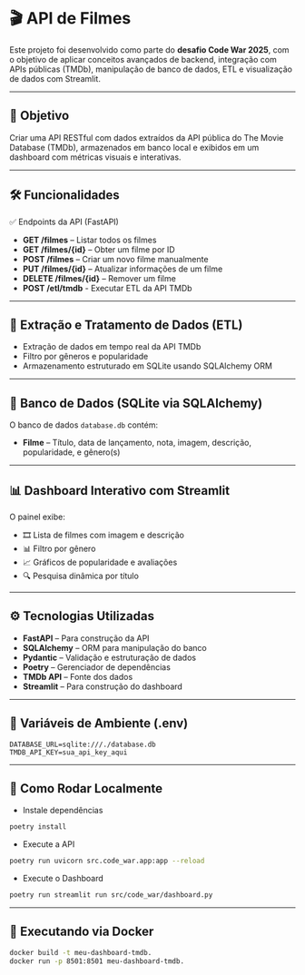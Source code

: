 # 🎬 API de Filmes 

Este projeto foi desenvolvido como parte do **desafio Code War 2025**, com o objetivo de aplicar conceitos avançados de backend, integração com APIs públicas (TMDb), manipulação de banco de dados, ETL e visualização de dados com Streamlit.

---

## 📌 Objetivo

Criar uma API RESTful com dados extraídos da API pública do The Movie Database (TMDb), armazenados em banco local e exibidos em um dashboard com métricas visuais e interativas.

---

## 🛠️ Funcionalidades 

✅ Endpoints da API (FastAPI)

- **GET /filmes** – Listar todos os filmes
- **GET /filmes/{id}** – Obter um filme por ID
- **POST /filmes** – Criar um novo filme manualmente
- **PUT /filmes/{id}** – Atualizar informações de um filme
- **DELETE /filmes/{id}** – Remover um filme
- **POST /etl/tmdb** - Executar ETL da API TMDb

---

## 🔁 Extração e Tratamento de Dados (ETL)

- Extração de dados em tempo real da API TMDb
- Filtro por gêneros e popularidade
- Armazenamento estruturado em SQLite usando SQLAlchemy ORM

---

## 🎥 Banco de Dados (SQLite via SQLAlchemy)

O banco de dados `database.db` contém:

- **Filme** – Título, data de lançamento, nota, imagem, descrição, popularidade, e gênero(s)

---

## 📊 Dashboard Interativo com Streamlit

O painel exibe:

- 🎞️ Lista de filmes com imagem e descrição
- 📊 Filtro por gênero
- 📈 Gráficos de popularidade e avaliações
- 🔍 Pesquisa dinâmica por título

---

## ⚙️ Tecnologias Utilizadas

- **FastAPI** – Para construção da API
- **SQLAlchemy** – ORM para manipulação do banco
- **Pydantic** – Validação e estruturação de dados
- **Poetry** – Gerenciador de dependências
- **TMDb API** – Fonte dos dados
- **Streamlit** – Para construção do dashboard

---

## 🔐 Variáveis de Ambiente (.env)

```env
DATABASE_URL=sqlite:///./database.db
TMDB_API_KEY=sua_api_key_aqui
```
---

## 🚀 Como Rodar Localmente

- Instale dependências
```bash
poetry install
```

- Execute a API
```bash
poetry run uvicorn src.code_war.app:app --reload
```

- Execute o Dashboard
```bash
poetry run streamlit run src/code_war/dashboard.py
```
---

## 🐋 Executando via Docker

```bash
docker build -t meu-dashboard-tmdb.
docker run -p 8501:8501 meu-dashboard-tmdb.
